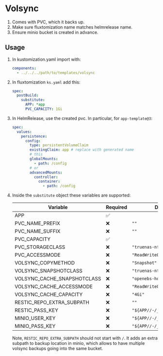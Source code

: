 # Volsync

1. Comes with PVC, which it backs up.
2. Make sure fluxtomization name matches helmrelease name.
3. Ensure minio bucket is created in advance.

## Usage

1. In kustomization.yaml import with:

   ```yaml
   components:
     - ../../../path/to/templates/volsync
   ```

2. In fluxtomization `ks.yaml` add this:

   ```yaml
   spec:
     postBuild:
       substitute:
         APP: *app
         PVC_CAPACITY: 1Gi
   ```

3. In HelmRelease, use the created pvc. In particular, for `app-template@3`:

   ```yaml
   spec:
     values:
       persistence:
         config:
           type: persistentVolumeClaim
           existingClaim: app # replace with generated name
           # this
           globalMounts:
             - path: /config
           # or
           advancedMounts:
             controller:
               container:
                 - path: /config
   ```

4. Inside the `substitute` object these variables are supported:

   | Variable                    | Required | Default value                     |
   | --------------------------- | -------- | --------------------------------- |
   | APP                         | ✅       |                                   |
   | PVC_NAME_PREFIX             | ❌       | `""`                              |
   | PVC_NAME_SUFFIX             | ❌       | `""`                              |
   | PVC_CAPACITY                | ✅       |                                   |
   | PVC_STORAGECLASS            | ❌       | `"truenas-nfs-main"`              |
   | PVC_ACCESSMODE              | ❌       | `"ReadWriteOnce"`                 |
   | VOLSYNC_COPYMETHOD          | ❌       | `"Snapshot"`                      |
   | VOLSYNC_SNAPSHOTCLASS       | ❌       | `"truenas-nfs-main"`              |
   | VOLSYNC_CACHE_SNAPSHOTCLASS | ❌       | `"openebs-hostpath"`              |
   | VOLSYNC_CACHE_ACCESSMODE    | ❌       | `"ReadWriteOnce"`                 |
   | VOLSYNC_CACHE_CAPACITY      | ❌       | `"4Gi"`                           |
   | RESTIC_REPO_EXTRA_SUBPATH   | ❌       | `""`                              |
   | RESTIC_PASS_KEY             | ❌       | `"${APP//-/_}_restic_pass"`       |
   | MINIO_USER_KEY              | ❌       | `"${APP//-/_}_restic_minio_user"` |
   | MINIO_PASS_KEY              | ❌       | `"${APP//-/_}_restic_minio_pass"` |

   Note, `RESTIC_REPO_EXTRA_SUBPATH` should not start with `/`. It adds an extra
   subpath to backup location in minio, which allows to have multiple volsync
   backups going into the same bucket.
